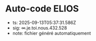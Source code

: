 # Auto-code ELIOS
- ts: 2025-09-13T05:37:31.586Z
- sig: ∞.je.toi.nous.432.528
- note: fichier généré automatiquement